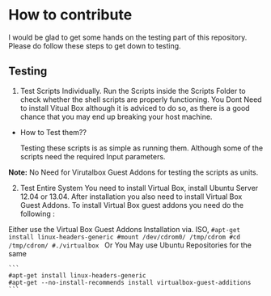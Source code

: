 How to contribute
=================

I would be glad to get some hands on the testing part of this repository. Please do follow these steps to get down to testing.

Testing
-------


1. Test Scripts Individually.
  Run the Scripts inside the Scripts Folder to check whether the shell scripts are properly functioning.
  You Dont Need to install Vitual Box although it is adviced to do so, as there is a good chance that you may end up breaking your host machine.
  
  * How to Test them??
    
    Testing these scripts is as simple as running them. Although some of the scripts need the required Input parameters.
    
  **Note:** No Need for Virutalbox Guest Addons for testing the scripts as units.

2. Test Entire System
  You need to install Virtual Box, install Ubuntu Server 12.04 or 13.04. After installation you also need to install Virtual Box Guest Addons.
  To install Virtual Box guest addons you need do the following :

  Either use the Virtual Box Guest Addons Installation via. ISO,
    ```
    #apt-get install linux-headers-generic
    #mount /dev/cdrom0/ /tmp/cdrom
    #cd /tmp/cdrom/
    #./virtualbox 
    ```
  Or You May use Ubuntu Repositories for the same
  
    ```
    #apt-get install linux-headers-generic
    #apt-get --no-install-recommends install virtualbox-guest-additions
    ```
